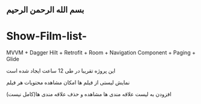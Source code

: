 ## بسم الله الرحمن الرحیم

# Show-Film-list-
MVVM + Dagger Hilt + Retrofit + Room + Navigation Component + Paging + Glide

این پروژه تقریبا  در طی   12 ساعت ایجاد شده است

نمایش لیستی از  فیلم ها
امکان مشاهده  محتویات هر فیلم

(کامل نیست)افزودن به لیست علاقه مندی ها
مشاهده و حذف علاقه مندی ها
